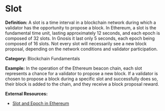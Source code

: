 # Slot

**Definition:** A slot is a time interval in a blockchain network during which a validator has the opportunity to propose a block. In Ethereum, a slot is the fundamental time unit, lasting approximately 12 seconds, and each epoch is composed of 32 slots. In Gnosis it last only 5 seconds, each epoch being composed of 16 slots. Not every slot will necessarily see a new block proposal, depending on the network conditions and validator participation.

**Category:** Blockchain Fundamentals

**Example:** In the operation of the Ethereum beacon chain, each slot represents a chance for a validator to propose a new block. If a validator is chosen to propose a block during a specific slot and successfully does so, their block is added to the chain, and they receive a block proposal reward.

**External Resources:**
- [Slot and Epoch in Ethereum](https://ethereum.org/en/developers/docs/consensus-mechanisms/pos/)